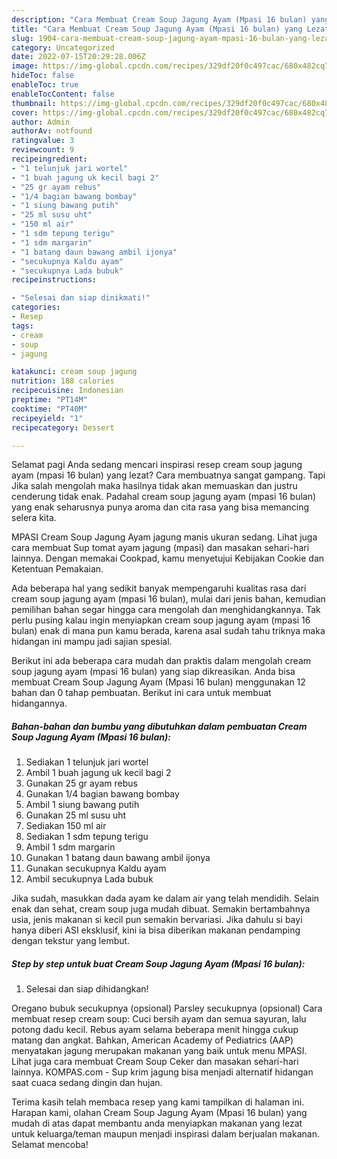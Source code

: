 ```yaml
---
description: "Cara Membuat Cream Soup Jagung Ayam (Mpasi 16 bulan) yang Lezat, Buat Buka Puasa Enak Banget"
title: "Cara Membuat Cream Soup Jagung Ayam (Mpasi 16 bulan) yang Lezat, Buat Buka Puasa Enak Banget"
slug: 1904-cara-membuat-cream-soup-jagung-ayam-mpasi-16-bulan-yang-lezat-buat-buka-puasa-enak-banget
category: Uncategorized
date: 2022-07-15T20:29:28.006Z
image: https://img-global.cpcdn.com/recipes/329df20f0c497cac/680x482cq70/cream-soup-jagung-ayam-mpasi-16-bulan-foto-resep-utama.jpg
hideToc: false
enableToc: true
enableTocContent: false
thumbnail: https://img-global.cpcdn.com/recipes/329df20f0c497cac/680x482cq70/cream-soup-jagung-ayam-mpasi-16-bulan-foto-resep-utama.jpg
cover: https://img-global.cpcdn.com/recipes/329df20f0c497cac/680x482cq70/cream-soup-jagung-ayam-mpasi-16-bulan-foto-resep-utama.jpg
author: Admin
authorAv: notfound
ratingvalue: 3
reviewcount: 9
recipeingredient:
- "1 telunjuk jari wortel"
- "1 buah jagung uk kecil bagi 2"
- "25 gr ayam rebus"
- "1/4 bagian bawang bombay"
- "1 siung bawang putih"
- "25 ml susu uht"
- "150 ml air"
- "1 sdm tepung terigu"
- "1 sdm margarin"
- "1 batang daun bawang ambil ijonya"
- "secukupnya Kaldu ayam"
- "secukupnya Lada bubuk"
recipeinstructions:

- "Selesai dan siap dinikmati!"
categories:
- Resep
tags:
- cream
- soup
- jagung

katakunci: cream soup jagung 
nutrition: 188 calories
recipecuisine: Indonesian
preptime: "PT14M"
cooktime: "PT40M"
recipeyield: "1"
recipecategory: Dessert

---
```



Selamat pagi Anda sedang mencari inspirasi resep cream soup jagung ayam (mpasi 16 bulan) yang lezat? Cara membuatnya sangat gampang. Tapi Jika salah mengolah maka hasilnya tidak akan memuaskan dan justru cenderung tidak enak. Padahal cream soup jagung ayam (mpasi 16 bulan) yang enak seharusnya punya aroma dan cita rasa yang bisa memancing selera kita.


MPASI Cream Soup Jagung Ayam jagung manis ukuran sedang. Lihat juga cara membuat Sup tomat ayam jagung (mpasi) dan masakan sehari-hari lainnya. Dengan memakai Cookpad, kamu menyetujui Kebijakan Cookie dan Ketentuan Pemakaian.

Ada beberapa hal yang sedikit banyak mempengaruhi kualitas rasa dari cream soup jagung ayam (mpasi 16 bulan), mulai dari jenis bahan, kemudian pemilihan bahan segar hingga cara mengolah dan menghidangkannya. Tak perlu pusing kalau ingin menyiapkan cream soup jagung ayam (mpasi 16 bulan) enak di mana pun kamu berada, karena asal sudah tahu triknya maka hidangan ini mampu jadi sajian spesial.


Berikut ini ada beberapa cara mudah dan praktis dalam mengolah cream soup jagung ayam (mpasi 16 bulan) yang siap dikreasikan. Anda bisa membuat Cream Soup Jagung Ayam (Mpasi 16 bulan) menggunakan 12 bahan dan 0 tahap pembuatan. Berikut ini cara untuk membuat hidangannya.

<!--inarticleads1-->

##### Bahan-bahan dan bumbu yang dibutuhkan dalam pembuatan Cream Soup Jagung Ayam (Mpasi 16 bulan):

1. Sediakan 1 telunjuk jari wortel
1. Ambil 1 buah jagung uk kecil bagi 2
1. Gunakan 25 gr ayam rebus
1. Gunakan 1/4 bagian bawang bombay
1. Ambil 1 siung bawang putih
1. Gunakan 25 ml susu uht
1. Sediakan 150 ml air
1. Sediakan 1 sdm tepung terigu
1. Ambil 1 sdm margarin
1. Gunakan 1 batang daun bawang ambil ijonya
1. Gunakan secukupnya Kaldu ayam
1. Ambil secukupnya Lada bubuk


Jika sudah, masukkan dada ayam ke dalam air yang telah mendidih. Selain enak dan sehat, cream soup juga mudah dibuat. Semakin bertambahnya usia, jenis makanan si kecil pun semakin bervariasi. Jika dahulu si bayi hanya diberi ASI eksklusif, kini ia bisa diberikan makanan pendamping dengan tekstur yang lembut. 

<!--inarticleads2-->

##### Step by step untuk buat Cream Soup Jagung Ayam (Mpasi 16 bulan):


1. Selesai dan siap dihidangkan!

Oregano bubuk secukupnya (opsional) Parsley secukupnya (opsional) Cara membuat resep cream soup: Cuci bersih ayam dan semua sayuran, lalu potong dadu kecil. Rebus ayam selama beberapa menit hingga cukup matang dan angkat. Bahkan, American Academy of Pediatrics (AAP) menyatakan jagung merupakan makanan yang baik untuk menu MPASI. Lihat juga cara membuat Cream Soup Ceker dan masakan sehari-hari lainnya. KOMPAS.com - Sup krim jagung bisa menjadi alternatif hidangan saat cuaca sedang dingin dan hujan. 

Terima kasih telah membaca resep yang kami tampilkan di halaman ini. Harapan kami, olahan Cream Soup Jagung Ayam (Mpasi 16 bulan) yang mudah di atas dapat membantu anda menyiapkan makanan yang lezat untuk keluarga/teman maupun menjadi inspirasi dalam berjualan makanan. Selamat mencoba!

